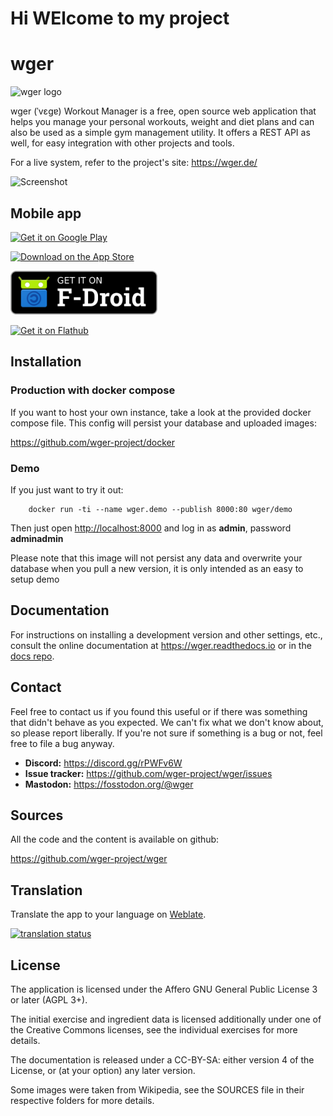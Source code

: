﻿# Hi WElcome to my project
# wger

<img src="https://raw.githubusercontent.com/wger-project/wger/master/wger/core/static/images/logos/logo.png" width="100" height="100"  alt="wger logo"/>

wger (ˈvɛɡɐ) Workout Manager is a free, open source web application that helps
you manage your personal workouts, weight and diet plans and can also be used
as a simple gym management utility. It offers a REST API as well, for easy
integration with other projects and tools.

For a live system, refer to the project's site: <https://wger.de/>

<img
src="https://raw.githubusercontent.com/wger-project/wger/master/wger/software/static/images/screens-3.png"
alt="Screenshot"
width="400">

## Mobile app

[<img src="https://raw.githubusercontent.com/wger-project/wger/master/wger/core/static/images/logos/play-store/badge.svg"
alt="Get it on Google Play" height="60">](https://play.google.com/store/apps/details?id=de.wger.flutter)

[<img src="https://developer.apple.com/assets/elements/badges/download-on-the-app-store.svg"
alt="Download on the App Store" height="60">](https://apps.apple.com/us/app/wger-workout-manager/id6502226792)

[<img src="https://raw.githubusercontent.com/wger-project/wger/master/wger/core/static/images/logos/fdroid/get-it-on.png"
alt="Get it on F-Droid" height="70">](https://f-droid.org/packages/de.wger.flutter/)

[<img src="https://raw.githubusercontent.com/wger-project/wger/master/wger/core/static/images/logos/flathub/black.svg"
alt="Get it on Flathub" height="60">](https://flathub.org/apps/de.wger.flutter)

## Installation

### Production with docker compose

If you want to host your own instance, take a look at the provided docker
compose file. This config will persist your database and uploaded images:

<https://github.com/wger-project/docker>

### Demo

If you just want to try it out:

```shell script
    docker run -ti --name wger.demo --publish 8000:80 wger/demo
```

Then just open <http://localhost:8000> and log in as **admin**, password **adminadmin**

Please note that this image will not persist any data and overwrite your database
when you pull a new version, it is only intended as an easy to setup demo

## Documentation

For instructions on installing a development version and other settings, etc.,
consult the online documentation at <https://wger.readthedocs.io> or in
the [docs repo](https://github.com/wger-project/docs).

## Contact

Feel free to contact us if you found this useful or if there was something that
didn't behave as you expected. We can't fix what we don't know about, so please
report liberally. If you're not sure if something is a bug or not, feel free to
file a bug anyway.

* **Discord:** <https://discord.gg/rPWFv6W>
* **Issue tracker:** <https://github.com/wger-project/wger/issues>
* **Mastodon:** <https://fosstodon.org/@wger>

## Sources

All the code and the content is available on github:

<https://github.com/wger-project/wger>

## Translation

Translate the app to your language on [Weblate](https://hosted.weblate.org/engage/wger/).

[![translation status](https://hosted.weblate.org/widgets/wger/-/multi-blue.svg)](https://hosted.weblate.org/engage/wger/)

## License

The application is licensed under the Affero GNU General Public License 3 or
later (AGPL 3+).

The initial exercise and ingredient data is licensed additionally under one of
the Creative Commons licenses, see the individual exercises for more details.

The documentation is released under a CC-BY-SA: either version 4 of the License,
or (at your option) any later version.

Some images were taken from Wikipedia, see the SOURCES file in their respective
folders for more details.
